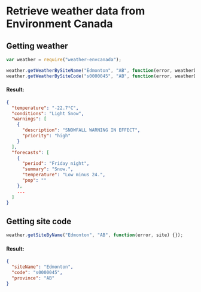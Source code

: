 # Retrieve weather data from Environment Canada #
## Getting weather ##
```javascript
var weather = require("weather-envcanada");

weather.getWeatherBySiteName("Edmonton", "AB", function(error, weatherData) {});
weather.getWeatherBySiteCode("s0000045", "AB", function(error, weatherData) {});
```
#### Result: ####
```json
{
  "temperature": "-22.7°C",
  "conditions": "Light Snow",
  "warnings": [
    {
      "description": "SNOWFALL WARNING IN EFFECT",
      "priority": "high"
    }
  ],
  "forecasts": [
    {
      "period": "Friday night",
      "summary": "Snow.",
      "temperature": "Low minus 24.",
      "pop": ""
    },
    ...
  ]
}
```
## Getting site code ##
```javascript
weather.getSiteByName("Edmonton", "AB", function(error, site) {});
```
#### Result: ####
```json
{
  "siteName": "Edmonton",
  "code": "s0000045",
  "province": "AB" 
}
```
